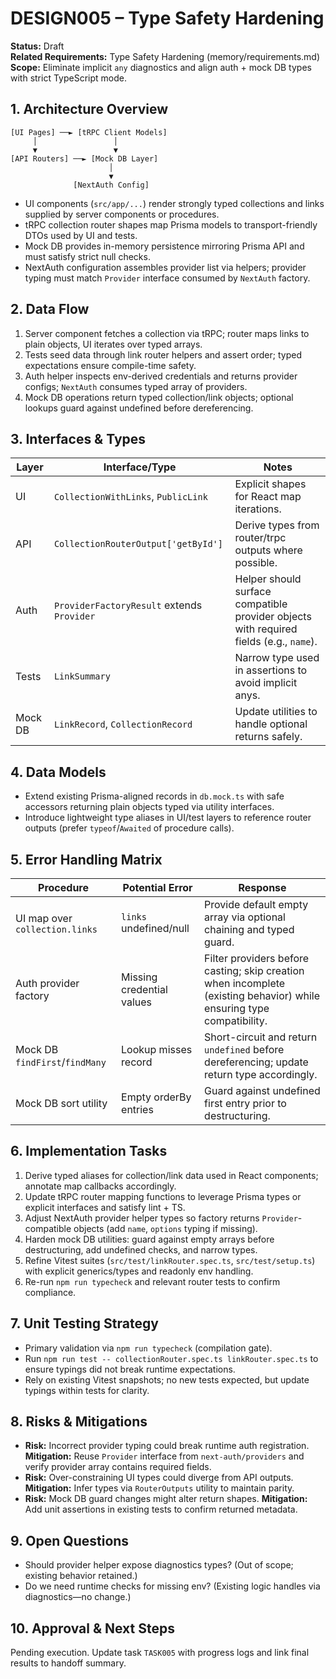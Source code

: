 # DESIGN005 – Type Safety Hardening

**Status:** Draft  
**Related Requirements:** Type Safety Hardening (memory/requirements.md)  
**Scope:** Eliminate implicit `any` diagnostics and align auth + mock DB types with strict TypeScript mode.

## 1. Architecture Overview

```text
[UI Pages] ──► [tRPC Client Models]
     │                 │
     ▼                 ▼
[API Routers] ──► [Mock DB Layer]
                      │
                      ▼
              [NextAuth Config]
```

- UI components (`src/app/...`) render strongly typed collections and links supplied by server components or procedures.
- tRPC collection router shapes map Prisma models to transport-friendly DTOs used by UI and tests.
- Mock DB provides in-memory persistence mirroring Prisma API and must satisfy strict null checks.
- NextAuth configuration assembles provider list via helpers; provider typing must match `Provider` interface consumed by `NextAuth` factory.

## 2. Data Flow

1. Server component fetches a collection via tRPC; router maps links to plain objects, UI iterates over typed arrays.
2. Tests seed data through link router helpers and assert order; typed expectations ensure compile-time safety.
3. Auth helper inspects env-derived credentials and returns provider configs; `NextAuth` consumes typed array of providers.
4. Mock DB operations return typed collection/link objects; optional lookups guard against undefined before dereferencing.

## 3. Interfaces & Types

| Layer | Interface/Type | Notes |
| --- | --- | --- |
| UI | `CollectionWithLinks`, `PublicLink` | Explicit shapes for React map iterations. |
| API | `CollectionRouterOutput['getById']` | Derive types from router/trpc outputs where possible. |
| Auth | `ProviderFactoryResult` extends `Provider` | Helper should surface compatible provider objects with required fields (e.g., `name`). |
| Tests | `LinkSummary` | Narrow type used in assertions to avoid implicit anys. |
| Mock DB | `LinkRecord`, `CollectionRecord` | Update utilities to handle optional returns safely. |

## 4. Data Models

- Extend existing Prisma-aligned records in `db.mock.ts` with safe accessors returning plain objects typed via utility interfaces.
- Introduce lightweight type aliases in UI/test layers to reference router outputs (prefer `typeof`/`Awaited` of procedure calls).

## 5. Error Handling Matrix

| Procedure | Potential Error | Response |
| --- | --- | --- |
| UI map over `collection.links` | `links` undefined/null | Provide default empty array via optional chaining and typed guard. |
| Auth provider factory | Missing credential values | Filter providers before casting; skip creation when incomplete (existing behavior) while ensuring type compatibility. |
| Mock DB `findFirst`/`findMany` | Lookup misses record | Short-circuit and return `undefined` before dereferencing; update return type accordingly. |
| Mock DB sort utility | Empty orderBy entries | Guard against undefined first entry prior to destructuring. |

## 6. Implementation Tasks

1. Derive typed aliases for collection/link data used in React components; annotate map callbacks accordingly.
2. Update tRPC router mapping functions to leverage Prisma types or explicit interfaces and satisfy lint + TS.
3. Adjust NextAuth provider helper types so factory returns `Provider`-compatible objects (add `name`, `options` typing if missing).
4. Harden mock DB utilities: guard against empty arrays before destructuring, add undefined checks, and narrow types.
5. Refine Vitest suites (`src/test/linkRouter.spec.ts`, `src/test/setup.ts`) with explicit generics/types and readonly env handling.
6. Re-run `npm run typecheck` and relevant router tests to confirm compliance.

## 7. Unit Testing Strategy

- Primary validation via `npm run typecheck` (compilation gate).
- Run `npm run test -- collectionRouter.spec.ts linkRouter.spec.ts` to ensure typings did not break runtime expectations.
- Rely on existing Vitest snapshots; no new tests expected, but update typings within tests for clarity.

## 8. Risks & Mitigations

- **Risk:** Incorrect provider typing could break runtime auth registration. **Mitigation:** Reuse `Provider` interface from `next-auth/providers` and verify provider array contains required fields.
- **Risk:** Over-constraining UI types could diverge from API outputs. **Mitigation:** Infer types via `RouterOutputs` utility to maintain parity.
- **Risk:** Mock DB guard changes might alter return shapes. **Mitigation:** Add unit assertions in existing tests to confirm returned metadata.

## 9. Open Questions

- Should provider helper expose diagnostics types? (Out of scope; existing behavior retained.)
- Do we need runtime checks for missing env? (Existing logic handles via diagnostics—no change.)

## 10. Approval & Next Steps

Pending execution. Update task `TASK005` with progress logs and link final results to handoff summary.
